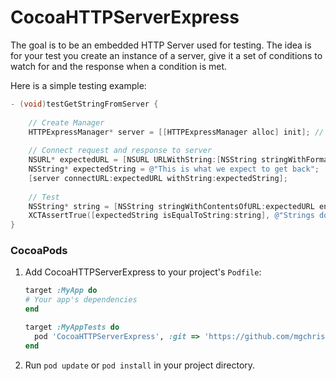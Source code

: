 CocoaHTTPServerExpress
======================

The goal is to be an embedded HTTP Server used for testing. The idea is for your test you create an instance of a server, give it a set of conditions to watch for and the response when a condition is met.

Here is a simple testing example:

```objective-c
- (void)testGetStringFromServer {
    
    // Create Manager
    HTTPExpressManager* server = [[HTTPExpressManager alloc] init]; // Create instead of manager (server)
    
    // Connect request and response to server
    NSURL* expectedURL = [NSURL URLWithString:[NSString stringWithFormat:@"%@/string.media", [server urlStringForHost]]];
    NSString* expectedString = @"This is what we expect to get back";
    [server connectURL:expectedURL withString:expectedString];
    
    // Test
    NSString* string = [NSString stringWithContentsOfURL:expectedURL encoding:NSUTF8StringEncoding error:nil]; // Make server call
    XCTAssertTrue([expectedString isEqualToString:string], @"Strings do not match! expected: %@  got: %@", expectedString, string);
}
```

### CocoaPods

1. Add CocoaHTTPServerExpress to your project's `Podfile`:

	```ruby
	target :MyApp do
	# Your app's dependencies
	end

	target :MyAppTests do
	  pod 'CocoaHTTPServerExpress', :git => 'https://github.com/mgchris/CocoaHTTPServerExpress.git'
	end
	```
	
2. Run `pod update` or `pod install` in your project directory.

